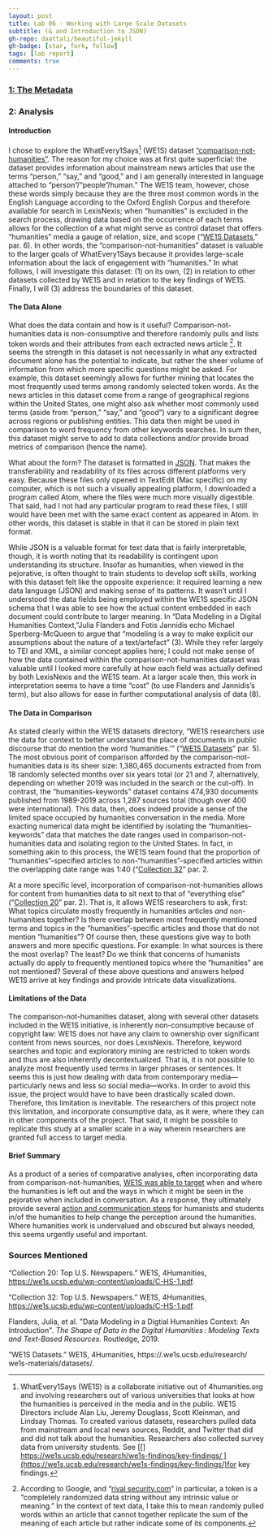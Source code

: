 ```yaml
---
layout: post
title: Lab 06 - Working with Large Scale Datasets
subtitle: (& and Introduction to JSON)
gh-repo: daattali/beautiful-jekyll
gh-badge: [star, fork, follow]
tags: [lab report]
comments: true
---
```

### [1: The Metadata](https://docs.google.com/spreadsheets/d/147DHuftwfV84JWf8wP5lp80rcZ0X9szjBWxJY79Qy3Y/edit?usp=sharing)

### 2: Analysis
#### Introduction
I chose to explore the WhatEvery1Says[^1] (WE1S) dataset [“comparison-not-humanities”](https://zenodo.org/record/5068699#.YirK_hDMJQJ). The reason for my choice was at first quite superficial: the dataset provides information about mainstream news articles that use the terms “person,” “say,” and “good,” and I am generally interested in language attached to “person”/“people”/human.” The WE1S team, however, chose these words simply because they are the three most common words in the English Language according to the Oxford English Corpus and therefore available for search in LexisNexis; when “humanities” is excluded in the search process, drawing data based on the occurrence of each terms allows for the collection of a what might serve as control dataset that offers “humanities” media a gauge of relation, size, and scope (“[WE1S Datasets](https://we1s.ucsb.edu/research/we1s-materials/datasets/),” par. 6).  In other words, the “comparison-not-humanities” dataset is valuable to the larger goals of WhatEvery1Says because it provides large-scale information about the lack of engagement with “humanities.” In what follows, I will investigate this dataset: (1) on its own, (2) in relation to other datasets collected by WE1S and in relation to the key findings of WE1S. Finally, I will (3) address the boundaries of this dataset.

#### The Data Alone
What does the data contain and how is it useful? Comparison-not-humanities data is non-consumptive and therefore randomly pulls and lists token words and their attributes from each extracted news article [^2]. It seems the strength in this dataset is not necessarily in what any extracted document alone has the potential to indicate, but rather the sheer volume of information from which more specific questions might be asked. For example, this dataset seemingly allows for further mining that locates the most frequently used terms among randomly selected token words. As the news articles in this dataset come from a range of geographical regions within the United States, one might also ask whether most commonly used terms (aside from “person,” “say,” and “good”) vary to a significant degree across regions or publishing entities. This data then might be used in comparison to word frequency from other keywords searches. In sum then, this dataset might serve to add to data collections and/or provide broad metrics of comparison (hence the name). 

What about the form? The dataset is formatted in [JSON](https://www.w3schools.com/whatis/whatis_json.asp). That makes the transferability and readability of its files across different platforms very easy. Because these files only opened in TextEdit (Mac specific) on my computer, which is not such a visually appealing platform, I downloaded a program called Atom, where the files were much more visually digestible. That said, had I not had any particular program to read these files, I still would have been met with the same exact content as appeared in Atom. In other words, this dataset is stable in that it can be stored in plain text format.

While JSON is a valuable format for text data that is fairly interpretable, though, it is worth noting that its readability is contingent upon understanding its structure. Insofar as humanities, when viewed in the pejorative, is often thought to train students to develop soft skills, working with this dataset felt like the opposite experience: it required learning a new data language (JSON) and making sense of its patterns. It wasn’t until I understood the data fields being employed within the WE1S specific JSON schema that I was able to see how the actual content embedded in each document could contribute to larger meaning. In “Data Modeling in a Digital Humanities Context,”Julia Flanders and Fotis Jannidis echo Michael Sperberg-McQueen to argue that “modeling is a way to make explicit our assumptions about the nature of a text/artefact” (3). While they refer largely to TEI and XML, a similar concept applies here; I could not make sense of how the data contained within the comparison-not-humanities dataset was valuable until I looked more carefully at how each field was actually defined by both LexisNexis and the WE1S team. At a larger scale then, this work in interpretation seems to have a time “cost” (to use Flanders and Jannidis’s term), but also allows for ease in further computational analysis of data (8). 

#### The Data in Comparison
As stated clearly within the WE1S datasets directory, “WE1S researchers use the data for context to better understand the place of documents in public discourse that do mention the word ‘humanities.’” (“[WE1S Datasets](https://we1s.ucsb.edu/research/we1s-materials/datasets/)” par. 5). The most obvious point of comparison afforded by the comparison-not-humanities data is its sheer size: 1,380,465 documents extracted from from 18 randomly selected months over six years total (or 21 and 7, alternatively, depending on whether 2019 was included in the search or the cut-off).  In contrast, the “humanities-keywords” dataset contains 474,930 documents published from 1989-2019 across 1,287 sources total (though over 400 were international). This data, then, does indeed provide a sense of the limited space occupied by humanities conversation in the media. More exacting numerical data might be identified by isolating the “humanities-keywords” data that matches the date ranges used in comparison-not-humanities data and isolating region to the United States. In fact, in something akin to this process, the WE1S team found that the proportion of “humanities”-specified articles to non-“humanities”-specified articles within the overlapping date range was 1:40 (“[Collection 32](https://we1s.ucsb.edu/wp-content/uploads/C-32.pdf)” par. 2.

At a more specific level, incorporation of comparison-not-humanities allows for content from humanities data to sit next to that of  “everything else” (“[Collection 20](https://we1s.ucsb.edu/wp-content/uploads/C-20.pdf)” par. 2). That is, it allows WE1S researchers to ask, first: What topics circulate mostly frequently in humanities articles *and* non-humanities together?  Is there overlap between most frequently mentioned terms and topics in the “humanities”-specific articles and those that do not mention “humanities”? Of course then, these questions give way to both answers and more specific questions. For example: In what sources is there the most overlap? The least? Do we think that concerns of humanists actually do apply to frequently mentioned topics where the “humanities” are not mentioned? Several of these above questions and answers helped WE1S arrive at key findings and provide intricate data visualizations. 

#### Limitations of the Data 
The comparison-not-humanities dataset, along with several other datasets included in the WE1S initiative, is inherently non-consumptive because of copyright law: WE1S does not have any claim to ownership over significant content from news sources, nor does LexisNexis. Therefore, keyword searches and topic and exploratory mining are restricted to token words and thus are also inherently decontextualized. That is, it is not possible to analyze most frequently used terms in larger phrases or sentences. It seems this is just how dealing with data from contemporary media—particularly news and less so social media—works. In order to avoid this issue, the project would have to have been drastically scaled down. Therefore, this limitation is inevitable. The researchers of this project note this limitation, and incorporate consumptive data, as it were, where they can in other components of the project. That said, it might be possible to replicate this study at a smaller scale in a way wherein researchers are granted full access to target media.

#### Brief Summary 
As a product of a series of comparative analyses, often incorporating data from comparison-not-humanities, [WE1S was able to target](https://we1s.ucsb.edu/research/we1s-findings/key-findings/) when and where the humanities is left out and the ways in which it might be seen in the pejorative when included in conversation. As a response, they ultimately provide several [action and communication steps](https://we1s.ucsb.edu/recommendations/) for humanists and students in/of the humanities to help change the perception around the humanities.  Where humanities work is undervalued and obscured but always needed, this seems urgently useful and important. 

### Sources Mentioned

“Collection 20: Top U.S. Newspapers.” WE1S, 4Humanities, https://we1s.ucsb.edu/wp-content/uploads/C-HS-1.pdf. 
	
“Collection 32: Top U.S. Newspapers.” WE1S, 4Humanities, https://we1s.ucsb.edu/wp-content/uploads/C-HS-1.pdf. 
	
Flanders, Julia, et al. "Data Modeling in a Digtial Humanities Context: An Introduction". 
	*The Shape of Data in the Digital Humanities : Modeling Texts and Text-Based Resources.* Routledge, 2019.
	
“WE1S Datasets.” WE1S, 4Humanities, https://.we1s.ucsb.edu/research/ we1s-materials/datasets/. 






[^1]:	WhatEvery1Says (WE1S) is a collaborate initiative out of 4humanities.org and involving researchers out of various universities that looks at how the humanities is perceived in the media and in the public. WE1S Directors include Alan Liu, Jeremy Douglass, Scott Kleinman, and Lindsay Thomas. To created various datasets, researchers pulled data from mainstream and local news sources, Reddit, and Twitter that did and did not talk about the humanities. Researchers also collected survey data from university students. See [[] https://we1s.ucsb.edu/research/we1s-findings/key-findings/ ](https://we1s.ucsb.edu/research/we1s-findings/key-findings/)for key findings.

[^2]:	According to Google, and “[rival security.com](https://www.rivialsecurity.com/blog/data-tokenization#:~:text=What%20Is%20a%20Data%20Token,data%2C%20without%20compromising%20its%20security.)” in particular, a token is a “completely randomized data string without any intrinsic value or meaning.” In the context of text data, I take this to mean randomly pulled words within an article that cannot together replicate the sum of the meaning of each article but rather indicate some of its components. 
